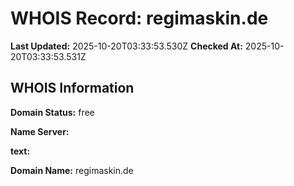 # WHOIS Record: regimaskin.de

**Last Updated:** 2025-10-20T03:33:53.530Z
**Checked At:** 2025-10-20T03:33:53.531Z

## WHOIS Information

**Domain Status:** free

**Name Server:** 

**text:** 

**Domain Name:** regimaskin.de

